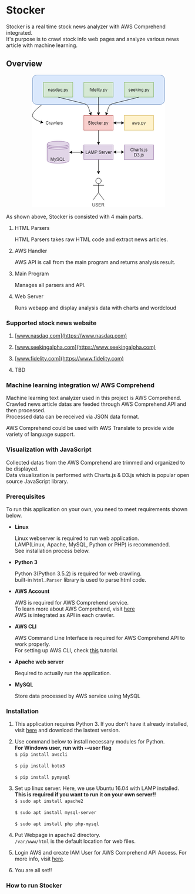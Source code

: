 # Stocker

Stocker is a real time stock news analyzer with AWS Comprehend integrated.  
It's purpose is to crawl stock info web pages and analyze various news article with machine learning.  

## Overview

<p align="center">
    <img src="Misc/Stocker_Diag.png" />
</p>

As shown above, Stocker is consisted with 4 main parts.  

1. HTML Parsers

    HTML Parsers takes raw HTML code and extract news articles.  

2. AWS Handler  

    AWS API is call from the main program and returns analysis result.  

3. Main Program  

    Manages all parsers and API.  

4. Web Server  

    Runs webapp and display analysis data with charts and wordcloud

### Supported stock news website

1. [www.nasdaq.com](https://www.nasdaq.com)  

2. [www.seekingalpha.com](https://www.seekingalpha.com)

3. [www.fidelity.com](https://www.fidelity.com)

4. TBD

### Machine learning integration w/ AWS Comprehend

Machine learning text analyzer used in this project is AWS Comprehend.  
Crawled news article datas are feeded through AWS Comprehend API and then processed.  
Processed data can be received via JSON data format.  

AWS Comprehend could be used with AWS Translate to provide wide variety of language support.  

### Visualization with JavaScript

Collected datas from the AWS Comprehend are trimmed and organized to be displayed.  
Data visualization is performed with Charts.js & D3.js which is popular open source JavaScript library.  

### Prerequisites

To run this application on your own, you need to meet requirements shown below.  

- **Linux**

    Linux webserver is required to run web application.  
    LAMP(Linux, Apache, MySQL, Python or PHP) is recommended.  
    See installation process below.  

- **Python 3**  

    Python 3(Python 3.5.2) is required for web crawling.  
    built-in `html.Parser` library is used to parse html code.

- **AWS Account**

    AWS is required for AWS Comprehend service.  
    To learn more about AWS Comprehend, visit [here](https://aws.amazon.com/ko/comprehend/)  
    AWS is integrated as API in each crawler.

- **AWS CLI**

    AWS Command Line Interface is required for AWS Comprehend API to work properly.  
    For setting up AWS CLI, check [this](https://docs.aws.amazon.com/ko_kr/comprehend/latest/dg/setup-awscli.html) tutorial.  

- **Apache web server**

    Required to actually run the application.  
    
- **MySQL**
    
    Store data processed by AWS service using MySQL

### Installation

1. This application requires Python 3.  If you don't have it already installed, visit [here](https://www.python.org/downloads/) and download the lastest version.  

2. Use command below to install necessary modules for Python.  
    **For Windows user, run with --user flag**  
    `$ pip install awscli`  
    
    `$ pip install boto3`  
    
    `$ pip install pymysql`  

3. Set up linux server.  Here, we use Ubuntu 16.04 with LAMP installed.  
    **This is required if you want to run it on your own server!!**  
    `$ sudo apt install apache2`  

    `$ sudo apt install mysql-server`  
    
    `$ sudo apt install php php-mysql`  

4. Put Webpage in apache2 directory.  
    `/var/www/html` is the default location for web files.  

5. Login AWS and create IAM User for AWS Comprehend API Access.  For more info, visit [here](https://docs.aws.amazon.com/ko_kr/cli/latest/userguide/cli-chap-install.html).  

6. You are all set!!  

### How to run Stocker  


